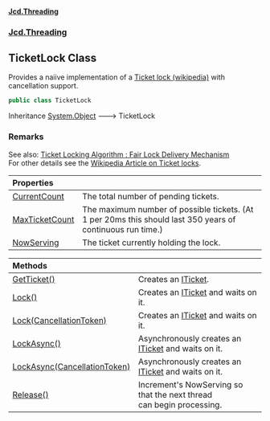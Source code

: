 #### [Jcd.Threading](index.md 'index')
### [Jcd.Threading](Jcd.Threading.md 'Jcd.Threading')

## TicketLock Class

Provides a naiive implementation of a [Ticket lock (wikipedia)](https://en.wikipedia.org/wiki/Ticket_lock 'https://en.wikipedia.org/wiki/Ticket_lock') with cancellation support.

```csharp
public class TicketLock
```

Inheritance [System.Object](https://docs.microsoft.com/en-us/dotnet/api/System.Object 'System.Object') &#129106; TicketLock

### Remarks
See also: [Ticket Locking Algorithm : Fair Lock Delivery Mechanism](https://medium.com/@shivajiofficial5088/ticket-locking-algorithm-fair-lock-delivery-mechanism-fdfe04b0b94b 'https://medium.com/@shivajiofficial5088/ticket-locking-algorithm-fair-lock-delivery-mechanism-fdfe04b0b94b')  
For other details see the [Wikipedia Article on Ticket locks](https://en.wikipedia.org/wiki/Ticket_lock 'https://en.wikipedia.org/wiki/Ticket_lock').

| Properties | |
| :--- | :--- |
| [CurrentCount](Jcd.Threading.TicketLock.CurrentCount.md 'Jcd.Threading.TicketLock.CurrentCount') | The total number of pending tickets. |
| [MaxTicketCount](Jcd.Threading.TicketLock.MaxTicketCount.md 'Jcd.Threading.TicketLock.MaxTicketCount') | The maximum number of possible tickets. (At 1 per 20ms this should last 350 years of continuous run time.) |
| [NowServing](Jcd.Threading.TicketLock.NowServing.md 'Jcd.Threading.TicketLock.NowServing') | The ticket currently holding the lock. |

| Methods | |
| :--- | :--- |
| [GetTicket()](Jcd.Threading.TicketLock.GetTicket().md 'Jcd.Threading.TicketLock.GetTicket()') | Creates an [ITicket](Jcd.Threading.ITicket.md 'Jcd.Threading.ITicket'). |
| [Lock()](Jcd.Threading.TicketLock.Lock().md 'Jcd.Threading.TicketLock.Lock()') | Creates an [ITicket](Jcd.Threading.ITicket.md 'Jcd.Threading.ITicket') and waits on it. |
| [Lock(CancellationToken)](Jcd.Threading.TicketLock.Lock(System.Threading.CancellationToken).md 'Jcd.Threading.TicketLock.Lock(System.Threading.CancellationToken)') | Creates an [ITicket](Jcd.Threading.ITicket.md 'Jcd.Threading.ITicket') and waits on it. |
| [LockAsync()](Jcd.Threading.TicketLock.LockAsync().md 'Jcd.Threading.TicketLock.LockAsync()') | Asynchronously creates an [ITicket](Jcd.Threading.ITicket.md 'Jcd.Threading.ITicket') and waits on it. |
| [LockAsync(CancellationToken)](Jcd.Threading.TicketLock.LockAsync(System.Threading.CancellationToken).md 'Jcd.Threading.TicketLock.LockAsync(System.Threading.CancellationToken)') | Asynchronously creates an [ITicket](Jcd.Threading.ITicket.md 'Jcd.Threading.ITicket') and waits on it. |
| [Release()](Jcd.Threading.TicketLock.Release().md 'Jcd.Threading.TicketLock.Release()') | Increment's NowServing so that the next thread<br/>can begin processing. |
